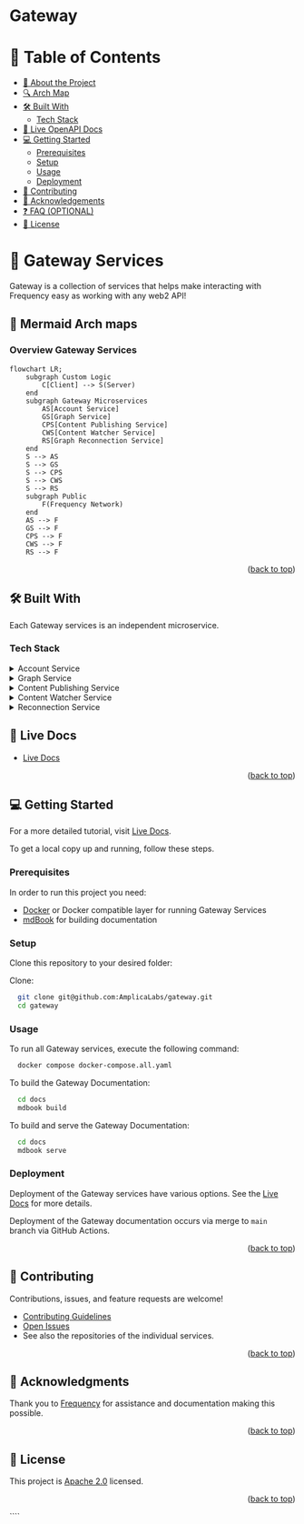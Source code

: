 # Gateway

<!-- TABLE OF CONTENTS -->

# 📗 Table of Contents

- [📖 About the Project](#about-project)
- [🔍 Arch Map](#arch-map)
- [🛠 Built With](#built-with)
  - [Tech Stack](#tech-stack)
- [🚀 Live OpenAPI Docs](#live-docs)
- [💻 Getting Started](#getting-started)
  - [Prerequisites](#prerequisites)
  - [Setup](#setup)
  - [Usage](#usage)
  - [Deployment](#deployment)
- [🤝 Contributing](#contributing)
- [🙏 Acknowledgements](#acknowledgements)
- [❓ FAQ (OPTIONAL)](#faq)
- [📝 License](#license)

<!-- PROJECT DESCRIPTION -->

# 📖 Gateway Services <a name="about-project"></a>

Gateway is a collection of services that helps make interacting with Frequency easy as working with any web2 API!

<!-- Mermaid Arch maps -->

## 🔭 Mermaid Arch maps <a name="arch-map"></a>

### Overview Gateway Services

```mermaid
flowchart LR;
    subgraph Custom Logic
        C[Client] --> S(Server)
    end
    subgraph Gateway Microservices
        AS[Account Service]
        GS[Graph Service]
        CPS[Content Publishing Service]
        CWS[Content Watcher Service]
        RS[Graph Reconnection Service]
    end
    S --> AS
    S --> GS
    S --> CPS
    S --> CWS
    S --> RS
    subgraph Public
        F(Frequency Network)
    end
    AS --> F
    GS --> F
    CPS --> F
    CWS --> F
    RS --> F
```

<p align="right">(<a href="#readme-top">back to top</a>)</p>

## 🛠 Built With <a name="built-with"></a>

Each Gateway services is an independent microservice.

### Tech Stack <a name="tech-stack"></a>

<details>
<summary>Account Service</summary>
  - [API Documentation](https://amplicalabs.github.io/account-service/)
  - [GitHub](https://github.com/AmplicaLabs/account-service)
</details>

<details>
<summary>Graph Service</summary>
  - [API Documentation](https://amplicalabs.github.io/graph-service/)
  - [GitHub](https://github.com/AmplicaLabs/graph-service)
</details>

<details>
<summary>Content Publishing Service</summary>
  - [API Documentation](https://amplicalabs.github.io/content-publishing-service/)
  - [GitHub](https://github.com/AmplicaLabs/content-publishing-service)
</details>

<details>
<summary>Content Watcher Service</summary>
  - [API Documentation](https://amplicalabs.github.io/content-watcher-service/)
  - [GitHub](https://github.com/AmplicaLabs/content-watcher-service)
</details>

<details>
<summary>Reconnection Service</summary>
  - [API Documentation](https://amplicalabs.github.io/reconnection-service/)
  - [GitHub](https://github.com/AmplicaLabs/reconnection-service)
</details>

<!-- LIVE Docs -->

## 🚀 Live Docs <a name="live-docs"></a>

- [Live Docs](https://amplicalabs.github.io/gateway/)

<p align="right">(<a href="#readme-top">back to top</a>)</p>

<!-- GETTING STARTED -->

## 💻 Getting Started <a name="getting-started"></a>

For a more detailed tutorial, visit [Live Docs](https://amplicalabs.github.io/gateway/).

To get a local copy up and running, follow these steps.

### Prerequisites

In order to run this project you need:

- [Docker](https://www.docker.com) or Docker compatible layer for running Gateway Services
- [mdBook](https://rust-lang.github.io/mdBook/) for building documentation

### Setup

Clone this repository to your desired folder:

Clone:

```sh
  git clone git@github.com:AmplicaLabs/gateway.git
  cd gateway
```

### Usage

To run all Gateway services, execute the following command:

```sh
  docker compose docker-compose.all.yaml
```

To build the Gateway Documentation:

```sh
  cd docs
  mdbook build
```

To build and serve the Gateway Documentation:

```sh
  cd docs
  mdbook serve
```

### Deployment

Deployment of the Gateway services have various options. See the [Live Docs](https://amplicalabs.github.io/gateway/) for more details.

Deployment of the Gateway documentation occurs via merge to `main` branch via GitHub Actions.

<p align="right">(<a href="#readme-top">back to top</a>)</p>

<!-- CONTRIBUTING -->

## 🤝 Contributing <a name="contributing"></a>

Contributions, issues, and feature requests are welcome!

- [Contributing Guidelines](./CONTRIBUTING.md)
- [Open Issues](https://github.com/AmplicaLabs/gateway/issues)
- See also the repositories of the individual services.

<p align="right">(<a href="#readme-top">back to top</a>)</p>

<!-- ACKNOWLEDGEMENTS -->

## 🙏 Acknowledgments <a name="acknowledgements"></a>

Thank you to [Frequency](https://www.frequency.xyz) for assistance and documentation making this possible.

<p align="right">(<a href="#readme-top">back to top</a>)</p>

<!-- LICENSE -->

## 📝 License <a name="license"></a>

This project is [Apache 2.0](./LICENSE) licensed.

<p align="right">(<a href="#readme-top">back to top</a>)</p>
````
